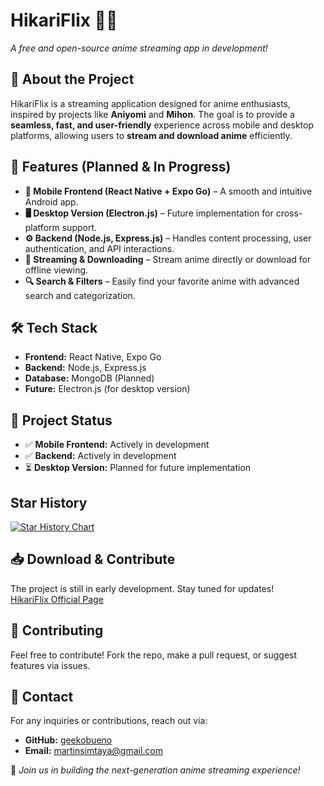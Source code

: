 # HikariFlix 🎥✨  
*A free and open-source anime streaming app in development!*  

## 🚀 About the Project  
HikariFlix is a streaming application designed for anime enthusiasts, inspired by projects like **Aniyomi** and **Mihon**. The goal is to provide a **seamless, fast, and user-friendly** experience across mobile and desktop platforms, allowing users to **stream and download anime** efficiently.  

## 🎯 Features (Planned & In Progress)  
- **📱 Mobile Frontend (React Native + Expo Go)** – A smooth and intuitive Android app.  
- **🖥 Desktop Version (Electron.js)** – Future implementation for cross-platform support.  
- **⚙ Backend (Node.js, Express.js)** – Handles content processing, user authentication, and API interactions.  
- **📡 Streaming & Downloading** – Stream anime directly or download for offline viewing.  
- **🔍 Search & Filters** – Easily find your favorite anime with advanced search and categorization.  

## 🛠 Tech Stack  
- **Frontend:** React Native, Expo Go  
- **Backend:** Node.js, Express.js  
- **Database:** MongoDB (Planned)  
- **Future:** Electron.js (for desktop version)  

## 📌 Project Status  
- ✅ **Mobile Frontend:** Actively in development  
- ✅ **Backend:** Actively in development  
- ⏳ **Desktop Version:** Planned for future implementation

## Star History

[![Star History Chart](https://api.star-history.com/svg?repos=geekobueno/HikariFlix.git&type=Date)](https://www.star-history.com/#geekobueno/HikariFlix.git&Date)

## 📥 Download & Contribute  
The project is still in early development. Stay tuned for updates!  
[HikariFlix Official Page](https://geekobueno.github.io/HikariFlix/)  

## 🤝 Contributing  
Feel free to contribute! Fork the repo, make a pull request, or suggest features via issues.  

## 📧 Contact  
For any inquiries or contributions, reach out via:  
- **GitHub:** [geekobueno](https://github.com/geekobueno)  
- **Email:** [martinsimtaya@gmail.com](mailto:martinsimtaya@gmail.com)  

🚀 *Join us in building the next-generation anime streaming experience!*  
